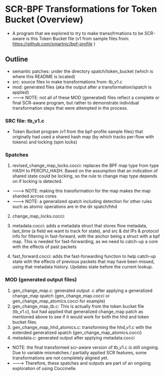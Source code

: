 # SCR-BPF Transformations for Token Bucket (Overview)
- A program that we explored to try to make transofrmations to be SCR-aware is this Token Bucket file (v1 from sample files from: https://github.com/smartnic/bpf-profile )

## Outline
- semantic patches: under the directory spatch/token_bucket (which is where this README is located)
- src: source files to make transformations from: tb_v1.c
- mod: generated files (aka the output after a transformation/spatch is applied)
- ---> NOTE: not all of these MOD (generated) files reflect a complete or final SCR-aware program, but rather to demonstrate individual transformation steps that were attempted in the process. 

### SRC file: tb_v1.c
- Token Bucket program (v1 from the bpf-profile sample files) that originally had used a shared hash map (by which tracks per-flow with tokens) and locking (spin locks)

### Spatches
1. revised_change_map_locks.cocci: replaces the BPF map type from type HASH to PERCPU_HASH. Based on the assumption that an indication of shared state could be locking, so the rule to change map type depends on if locking is detected.
- ---> NOTE: making this transformation for the map makes the map sharded across cores 
- ---> NOTE: a generalized spatch including detection for other rules such as atomic operations are in the dir spatch/hhd
2. change_map_locks.cocci: 

3. metadata.cocci: adds a metadata struct that stores flow metadata, last_time (a field we want to track for state), and src & dst IPs & protocol info for filtering in fast-forward, with the anchor being a struct with a bpf map. This is needed for fast-forwarding, as we need to catch-up a core with the effects of past packets 

4. fast_forward.cocci: adds the fast-forwarding function to help catch-up state with the effects of previous packets that may have been missed, using that metadata history. Updates state before the current lookup.

### MOD (generated output files)
1. gen_change_map.c: generated output .c after applying a generalized change_map spatch (gen_change_map.cocci or gen_change_map_atomics.cocci for example)
2. gen_change_map_tb.c: This is actually from the token bucket file (tb_v1.c), but had applied that generalized change_map patch as mentioned above to see if it would work for both the hhd and token bucket files.
3. gen_change_map_hhd_atomics.c: transforming the hhd_v1.c with the extended generalized spatch (gen_change_map_atomics.cocci)
4. metadata.c: generated output after applying metadata.cocci
- NOTE: the final transformed scr-aware version of tb_v1.c is still ongoing. Due to variable mismatches / partially applied SCR features, some transformations are not completely aligned yet. 
- ---> Therefore, these spatches and outputs are part of an ongoing exploration of using Coccinelle. 


